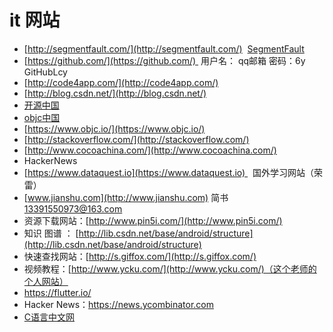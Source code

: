 # it 网站

*   [http://segmentfault.com/](http://segmentfault.com/)  [SegmentFault](http://segmentfault.com/)
*   [https://github.com/](https://github.com/)  用户名： qq邮箱 密码：6y GitHubLcy
*   [http://code4app.com/](http://code4app.com/)
*   [http://blog.csdn.net/](http://blog.csdn.net/)   
*   [开源中国](http://www.oschina.net/)  
*   [objc中国](http://www.objccn.io/)  
*   [https://www.objc.io/](https://www.objc.io/)
*   [http://stackoverflow.com/](http://stackoverflow.com/)
*   [http://www.cocoachina.com/](http://www.cocoachina.com/)
*   HackerNews
*   [https://www.dataquest.io](https://www.dataquest.io)   国外学习网站（荣雷）
*   [www.jianshu.com](http://www.jianshu.com) 简书 [13391550973@163.com](mailto:13391550973@163.com) 
*   资源下载网站：[http://www.pin5i.com/](http://www.pin5i.com/)
*   知识 图谱 ： [http://lib.csdn.net/base/android/structure](http://lib.csdn.net/base/android/structure)
*   快速查找网站：[http://s.giffox.com/](http://s.giffox.com/)
*   视频教程：[http://www.ycku.com/](http://www.ycku.com/)（这个老师的个人网站）
* https://flutter.io/ 
* Hacker News：https://news.ycombinator.com
* [C语言中文网](http://c.biancheng.net/view/2035.html)
